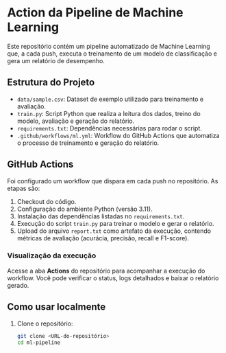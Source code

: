 # Action da Pipeline de Machine Learning

Este repositório contém um pipeline automatizado de Machine Learning que, a cada push, executa o treinamento de um modelo de classificação e gera um relatório de desempenho.

## Estrutura do Projeto

- `data/sample.csv`: Dataset de exemplo utilizado para treinamento e avaliação.
- `train.py`: Script Python que realiza a leitura dos dados, treino do modelo, avaliação e geração do relatório.
- `requirements.txt`: Dependências necessárias para rodar o script.
- `.github/workflows/ml.yml`: Workflow do GitHub Actions que automatiza o processo de treinamento e geração do relatório.

## GitHub Actions

Foi configurado um workflow que dispara em cada push no repositório. As etapas são:

1. Checkout do código.
2. Configuração do ambiente Python (versão 3.11).
3. Instalação das dependências listadas no `requirements.txt`.
4. Execução do script `train.py` para treinar o modelo e gerar o relatório.
5. Upload do arquivo `report.txt` como artefato da execução, contendo métricas de avaliação (acurácia, precisão, recall e F1-score).

### Visualização da execução

Acesse a aba **Actions** do repositório para acompanhar a execução do workflow. Você pode verificar o status, logs detalhados e baixar o relatório gerado.

## Como usar localmente

1. Clone o repositório:

   ```bash
   git clone <URL-do-repositório>
   cd ml-pipeline
